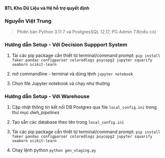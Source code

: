 #### BTL Kho Dữ Liệu và Hệ hỗ trợ quyết định

### Nguyễn Việt Trung

> Phiên bản Python 3.11.7 và PostgresSQL 12.17, PG Admin 7.8(nếu có)

### Hướng dẫn Setup - Với Decision Suppport System

1. Tải các pip package cần thiết từ terminal/command prompt: ```pip install faker pandas configparser coloredlogs psycopg2 jupyter squarify seaborn scikit-learn```

2. mở commandline - terminal và dùng lệnh ```jupyter notebook```

3. Chọn file Jupyter notebook và chạy như thường

### Hướng dẫn Setup - Với Warehouse

1. Cập nhật thông tin kết nối DB Postgres qua file `local_config.ini` trong thư mục *dwh_pipelines*

2. Tạo sẵn các database theo tên trong `local_config.ini`

3. Tải các pip package cần thiết từ terminal/command prompt: ```pip install faker pandas configparser coloredlogs psycopg2 jupyter squarify seaborn scikit-learn```

4. Chạy lệnh python  ```python gen_staging.py```